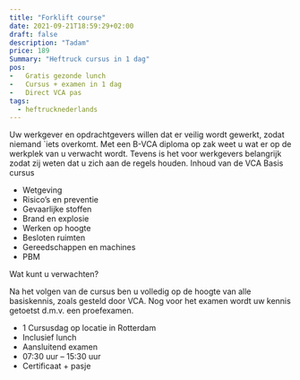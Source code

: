 ```yaml
---
title: "Forklift course"
date: 2021-09-21T18:59:29+02:00
draft: false
description: "Tadam"
price: 189
Summary: "Heftruck cursus in 1 dag"
pos:
-   Gratis gezonde lunch
-   Cursus + examen in 1 dag
-   Direct VCA pas
tags:
  - heftrucknederlands
---
```


Uw werkgever en opdrachtgevers willen dat er veilig wordt gewerkt, zodat niemand `iets overkomt. Met een B-VCA diploma op zak weet u wat er op de werkplek van u verwacht wordt. Tevens is het voor werkgevers belangrijk zodat zij weten dat u zich aan de regels houden.
Inhoud van de VCA Basis cursus

- Wetgeving
- Risico’s en preventie
- Gevaarlijke stoffen
- Brand en explosie
- Werken op hoogte
- Besloten ruimten
- Gereedschappen en machines
- PBM

Wat kunt u verwachten?

Na het volgen van de cursus ben u volledig op de hoogte van alle basiskennis, zoals gesteld door VCA. Nog voor het examen wordt uw kennis getoetst d.m.v. een proefexamen.

- 1 Cursusdag op locatie in Rotterdam
- Inclusief lunch
- Aansluitend examen
- 07:30 uur – 15:30 uur
- Certificaat + pasje
